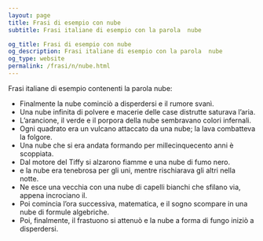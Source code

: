 ```yaml
---
layout: page
title: Frasi di esempio con nube 
subtitle: Frasi italiane di esempio con la parola  nube

og_title: Frasi di esempio con nube 
og_description: Frasi italiane di esempio con la parola  nube
og_type: website
permalink: /frasi/n/nube.html
---
```


Frasi italiane di esempio contenenti la parola nube:


- Finalmente la nube cominciò a disperdersi e il rumore svanì.
- Una nube infinita di polvere e macerie delle case distrutte saturava l’aria.
- L’arancione, il verde e il porpora della nube sembravano colori infernali.
- Ogni quadrato era un vulcano attaccato da una nube; la lava combatteva la folgore.
- Una nube che si era andata formando per millecinquecento anni è scoppiata.
- Dal motore del Tiffy si alzarono fiamme e una nube di fumo nero.
- e la nube era tenebrosa per gli uni, mentre rischiarava gli altri nella notte.
- Ne esce una vecchia con una nube di capelli bianchi che sfilano via, appena incrociano il.
- Poi comincia l’ora successiva, matematica, e il sogno scompare in una nube di formule algebriche.
- Poi, finalmente, il frastuono si attenuò e la nube a forma di fungo iniziò a disperdersi.
